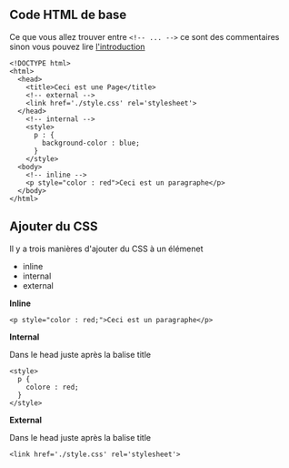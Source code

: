 ## Code HTML de base

Ce que vous allez trouver entre `<!-- ... -->` ce sont des commentaires sinon vous pouvez lire [l'introduction](https://github.com/nazimboudeffa/handbook-css/blob/main/intro.md)

```
<!DOCTYPE html>
<html>
  <head>
    <title>Ceci est une Page</title>
    <!-- external -->
    <link href='./style.css' rel='stylesheet'>
  </head>
    <!-- internal -->
    <style>
      p : {
        background-color : blue;
      }
    </style>
  <body>
    <!-- inline -->
    <p style="color : red">Ceci est un paragraphe</p>
  </body>
</html>
```

## Ajouter du CSS

Il y a trois manières d'ajouter du CSS à un élémenet

* inline
* internal
* external

**Inline**

`<p style="color : red;">Ceci est un paragraphe</p>`

**Internal**

Dans le head juste après la balise title

```
<style>
  p {
    colore : red;
  }
</style>
```

**External**

Dans le head juste après la balise title

```
<link href='./style.css' rel='stylesheet'>
```
